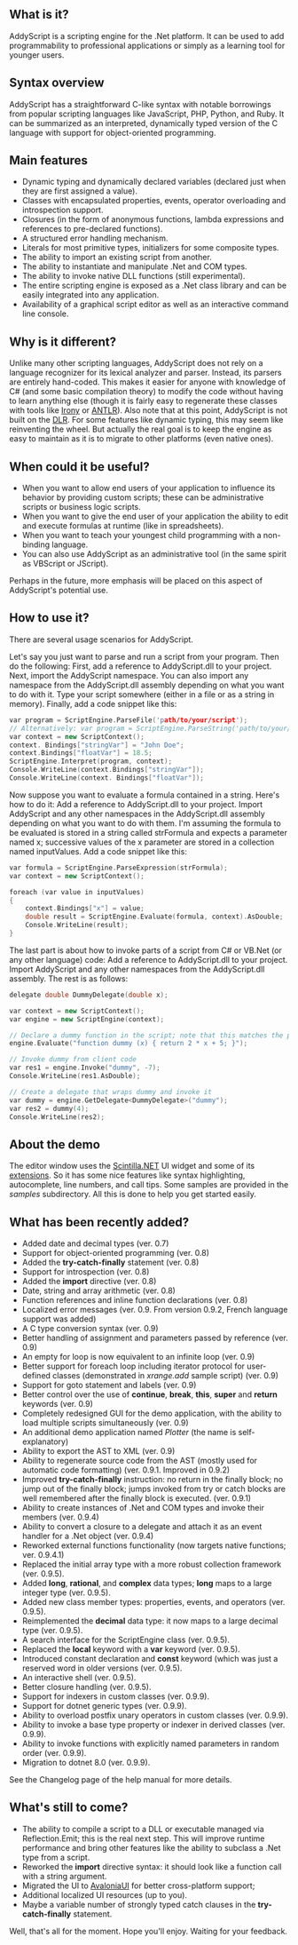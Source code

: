 ## What is it?

AddyScript is a scripting engine for the .Net platform. It can be used to add programmability to professional applications or simply as a learning tool for younger users.

## Syntax overview

AddyScript has a straightforward C-like syntax with notable borrowings from popular scripting languages ​​like JavaScript, PHP, Python, and Ruby. It can be summarized as an interpreted, dynamically typed version of the C language with support for object-oriented programming.

## Main features

* Dynamic typing and dynamically declared variables (declared just when they are first assigned a value).
* Classes with encapsulated properties, events, operator overloading and introspection support.
* Closures (in the form of anonymous functions, lambda expressions and references to pre-declared functions).
* A structured error handling mechanism.
* Literals for most primitive types, initializers for some composite types.
* The ability to import an existing script from another.
* The ability to instantiate and manipulate .Net and COM types.
* The ability to invoke native DLL functions (still experimental).
* The entire scripting engine is exposed as a .Net class library and can be easily integrated into any application.
* Availability of a graphical script editor as well as an interactive command line console.

## Why is it different?

Unlike many other scripting languages, AddyScript does not rely on a language recognizer for its lexical analyzer and parser. Instead, its parsers are entirely hand-coded. This makes it easier for anyone with knowledge of C\# (and some basic compilation theory) to modify the code without having to learn anything else (though it is fairly easy to regenerate these classes with tools like [Irony](https://github.com/IronyProject/Irony) or [ANTLR](https://www.antlr.org/)). Also note that at this point, AddyScript is not built on the [DLR](https://learn.microsoft.com/en-us/dotnet/framework/reflection-and-codedom/dynamic-language-runtime-overview). For some features like dynamic typing, this may seem like reinventing the wheel. But actually the real goal is to keep the engine as easy to maintain as it is to migrate to other platforms (even native ones).

## When could it be useful?

* When you want to allow end users of your application to influence its behavior by providing custom scripts; these can be administrative scripts or business logic scripts.
* When you want to give the end user of your application the ability to edit and execute formulas at runtime (like in spreadsheets).
* When you want to teach your youngest child programming with a non-binding language.
* You can also use AddyScript as an administrative tool (in the same spirit as VBScript or JScript).

Perhaps in the future, more emphasis will be placed on this aspect of AddyScript's potential use.

## How to use it?

There are several usage scenarios for AddyScript.

Let's say you just want to parse and run a script from your program. Then do the following:
First, add a reference to AddyScript.dll to your project.
Next, import the AddyScript namespace.
You can also import any namespace from the AddyScript.dll assembly depending on what you want to do with it.
Type your script somewhere (either in a file or as a string in memory).
Finally, add a code snippet like this:

```Cpp
var program = ScriptEngine.ParseFile('path/to/your/script');
// Alternatively: var program = ScriptEngine.ParseString('path/to/your/script');
var context = new ScriptContext();
context. Bindings["stringVar"] = "John Doe";
context.Bindings["floatVar"] = 18.5;
ScriptEngine.Interpret(program, context);
Console.WriteLine(context.Bindings["stringVar"]);
Console.WriteLine(context. Bindings["floatVar"]);
```

Now suppose you want to evaluate a formula contained in a string. Here's how to do it:
Add a reference to AddyScript.dll to your project.
Import AddyScript and any other namespaces in the AddyScript.dll assembly depending on what you want to do with them.
I'm assuming the formula to be evaluated is stored in a string called strFormula and expects a parameter named x; successive values of the x parameter are stored in a collection named inputValues.
Add a code snippet like this:

```Cpp
var formula = ScriptEngine.ParseExpression(strFormula);
var context = new ScriptContext();

foreach (var value in inputValues)
{
	context.Bindings["x"] = value;
	double result = ScriptEngine.Evaluate(formula, context).AsDouble;
	Console.WriteLine(result);
}
```

The last part is about how to invoke parts of a script from C# or VB.Net (or any other language) code:
Add a reference to AddyScript.dll to your project.
Import AddyScript and any other namespaces from the AddyScript.dll assembly.
The rest is as follows:

```Cpp
delegate double DummyDelegate(double x);

var context = new ScriptContext();
var engine = new ScriptEngine(context);

// Declare a dummy function in the script; note that this matches the prototype of DummyDelegate
engine.Evaluate("function dummy (x) { return 2 * x + 5; }");

// Invoke dummy from client code
var res1 = engine.Invoke("dummy", -7);
Console.WriteLine(res1.AsDouble);

// Create a delegate that wraps dummy and invoke it
var dummy = engine.GetDelegate<DummyDelegate>("dummy");
var res2 = dummy(4);
Console.WriteLine(res2);
```

## About the demo

The editor window uses the [Scintilla.NET](https://github.com/desjarlais/Scintilla.NET) UI widget and some of its [extensions](https://github.com/desjarlais/Scintilla.NET#utility-assemblies). So it has some nice features like syntax highlighting, autocomplete, line numbers, and call tips. Some samples are provided in the _samples_ subdirectory. All this is done to help you get started easily.

## What has been recently added?

* Added date and decimal types (ver. 0.7)
* Support for object-oriented programming (ver. 0.8)
* Added the **try-catch-finally** statement (ver. 0.8)
* Support for introspection (ver. 0.8)
* Added the **import** directive (ver. 0.8)
* Date, string and array arithmetic (ver. 0.8)
* Function references and inline function declarations (ver. 0.8)
* Localized error messages (ver. 0.9. From version 0.9.2, French language support was added)
* A C type conversion syntax (ver. 0.9)
* Better handling of assignment and parameters passed by reference (ver. 0.9)
* An empty for loop is now equivalent to an infinite loop (ver. 0.9)
* Better support for foreach loop including iterator protocol for user-defined classes (demonstrated in _xrange.add_ sample script) (ver. 0.9)
* Support for goto statement and labels (ver. 0.9)
* Better control over the use of **continue**, **break**, **this**, **super** and **return** keywords (ver. 0.9)
* Completely redesigned GUI for the demo application, with the ability to load multiple scripts simultaneously (ver. 0.9)
* An additional demo application named _Plotter_ (the name is self-explanatory)
* Ability to export the AST to XML (ver. 0.9)
* Ability to regenerate source code from the AST (mostly used for automatic code formatting) (ver. 0.9.1. Improved in 0.9.2)
* Improved **try-catch-finally** instruction: no return in the finally block; no jump out of the finally block; jumps invoked from try or catch blocks are well remembered after the finally block is executed. (ver. 0.9.1)
* Ability to create instances of .Net and COM types and invoke their members (ver. 0.9.4)
* Ability to convert a closure to a delegate and attach it as an event handler for a .Net object (ver. 0.9.4)
* Reworked external functions functionality (now targets native functions; ver. 0.9.4.1)
* Replaced the initial array type with a more robust collection framework (ver. 0.9.5).
* Added **long**, **rational**, and **complex** data types; **long** maps to a large integer type (ver. 0.9.5).
* Added new class member types: properties, events, and operators (ver. 0.9.5).
* Reimplemented the **decimal** data type: it now maps to a large decimal type (ver. 0.9.5).
* A search interface for the ScriptEngine class (ver. 0.9.5).
* Replaced the **local** keyword with a **var** keyword (ver. 0.9.5).
* Introduced constant declaration and **const** keyword (which was just a reserved word in older versions (ver. 0.9.5).
* An interactive shell (ver. 0.9.5).
* Better closure handling (ver. 0.9.5).
* Support for indexers in custom classes (ver. 0.9.9).
* Support for dotnet generic types (ver. 0.9.9).
* Ability to overload postfix unary operators in custom classes (ver. 0.9.9).
* Ability to invoke a base type property or indexer in derived classes (ver. 0.9.9).
* Ability to invoke functions with explicitly named parameters in random order (ver. 0.9.9).
* Migration to dotnet 8.0 (ver. 0.9.9).

See the Changelog page of the help manual for more details.

## What's still to come?

* The ability to compile a script to a DLL or executable managed via Reflection.Emit; this is the real next step. This will improve runtime performance and bring other features like the ability to subclass a .Net type from a script.
* Reworked the **import** directive syntax: it should look like a function call with a string argument.
* Migrated the UI to [AvaloniaUI](https://avaloniaui.net/) for better cross-platform support;
* Additional localized UI resources (up to you).
* Maybe a variable number of strongly typed catch clauses in the **try-catch-finally** statement.

Well, that's all for the moment. Hope you'll enjoy. Waiting for your feedback.